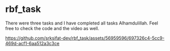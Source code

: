 # rbf_task

There were three tasks and I have completed all tasks Alhamdulillah. Feel free to check the code and the video as well.


https://github.com/srksifat-dev/rbf_task/assets/56959596/697326c4-5cc9-469d-acf1-6aa512a3c3ce

